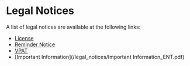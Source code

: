 # Legal Notices

A list of legal notices are available at the following links:

*	[License](/legal_notices/TIB_compute_1.2.0_license.pdf)
*	[Reminder Notice](/legal_notices/TIB_compute_ReminderNotice.txt)
*	[VPAT](/legal_notices/TIB_compute_1.2.0_vpat.pdf)
*	[Important Information](/legal_notices/Important Information_ENT.pdf)